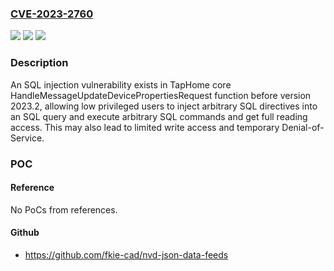 ### [CVE-2023-2760](https://cve.mitre.org/cgi-bin/cvename.cgi?name=CVE-2023-2760)
![](https://img.shields.io/static/v1?label=Product&message=Core%20Platform&color=blue)
![](https://img.shields.io/static/v1?label=Version&message=0.0%3C%202023.2%20&color=brighgreen)
![](https://img.shields.io/static/v1?label=Vulnerability&message=CWE-74%20Improper%20Neutralization%20of%20Special%20Elements%20in%20Output%20Used%20by%20a%20Downstream%20Component%20('Injection')&color=brighgreen)

### Description

An SQL injection vulnerability exists in TapHome core HandleMessageUpdateDevicePropertiesRequest function before version 2023.2, allowing low privileged users to inject arbitrary SQL directives into an SQL query and execute arbitrary SQL commands and get full reading access. This may also lead to limited write access and temporary Denial-of-Service.

### POC

#### Reference
No PoCs from references.

#### Github
- https://github.com/fkie-cad/nvd-json-data-feeds

